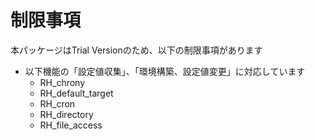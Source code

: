 # 制限事項

本パッケージはTrial Versionのため、以下の制限事項があります  

* 以下機能の「設定値収集」、「環境構築、設定値変更」に対応しています  
  * RH_chrony  
  * RH_default_target  
  * RH_cron  
  * RH_directory  
  * RH_file_access  

